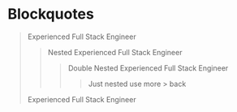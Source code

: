 # Blockquotes

>Experienced Full Stack Engineer
>>Nested Experienced Full Stack Engineer
>>>Double Nested Experienced Full Stack Engineer
>>>>Just nested use more >
> back
> 
>Experienced Full Stack Engineer